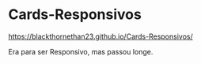 # Cards-Responsivos
https://blackthornethan23.github.io/Cards-Responsivos/

Era para ser Responsivo, mas passou longe.
